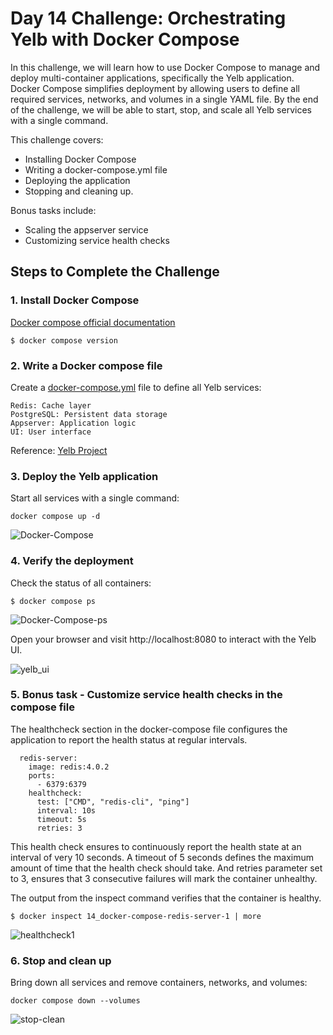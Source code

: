 # Day 14 Challenge: Orchestrating Yelb with Docker Compose

In this challenge, we will learn how to use Docker Compose to manage and deploy multi-container applications, specifically the Yelb application.
Docker Compose simplifies deployment by allowing users to define all required services, networks, and volumes in a single YAML file.
By the end of the challenge, we will be able to start, stop, and scale all Yelb services with a single command.

This challenge covers:
* Installing Docker Compose
* Writing a docker-compose.yml file
* Deploying the application
* Stopping and cleaning up.

Bonus tasks include:
* Scaling the appserver service
* Customizing service health checks

## Steps to Complete the Challenge

### 1. Install Docker Compose

[Docker compose official documentation](https://docs.docker.com/compose/install/)

    $ docker compose version

### 2. Write a Docker compose file

Create a [docker-compose.yml](https://github.com/babangaigole/Hands-On-Tasks/blob/main/DevOps%2BSRE%20Challenge%20Series/14_Docker-Compose/docker-compose.yaml) file to define all Yelb services:

    Redis: Cache layer
    PostgreSQL: Persistent data storage
    Appserver: Application logic
    UI: User interface

Reference: [Yelb Project](https://github.com/mreferre/yelb/tree/master/deployments/localtest)

### 3. Deploy the Yelb application

Start all services with a single command:

```
docker compose up -d
```

![Docker-Compose](https://github.com/user-attachments/assets/6d48779a-2b59-4f8e-bc37-0bf26b5c39c3)

### 4. Verify the deployment

Check the status of all containers:

```
$ docker compose ps
```

![Docker-Compose-ps](https://github.com/user-attachments/assets/bf11d8b0-8947-473a-8a54-f42c6db245b1)

Open your browser and visit http://localhost:8080 to interact with the Yelb UI.

![yelb_ui](https://github.com/user-attachments/assets/d34453b7-21d8-4638-96a2-7437b7b93a4d)

### 5. Bonus task - Customize service health checks in the compose file

The healthcheck section in the docker-compose file configures the application to report the health status at regular intervals.

```
  redis-server:
    image: redis:4.0.2
    ports:
      - 6379:6379
    healthcheck:
      test: ["CMD", "redis-cli", "ping"]
      interval: 10s
      timeout: 5s
      retries: 3
```

This health check ensures to continuously report the health state at an interval of very 10 seconds.
A timeout of 5 seconds defines the maximum amount of time that the health check should take.
And retries parameter set to 3, ensures that 3 consecutive failures will mark the container unhealthy.

The output from the inspect command verifies that the container is healthy.

```
$ docker inspect 14_docker-compose-redis-server-1 | more
```

![healthcheck1](https://github.com/user-attachments/assets/648f84a4-dc62-4e59-ae6d-c03e138a23a9)

### 6. Stop and clean up

Bring down all services and remove containers, networks, and volumes:
```
docker compose down --volumes
```

![stop-clean](https://github.com/user-attachments/assets/b34fd6ab-5968-404f-a92f-3ff169401259)
